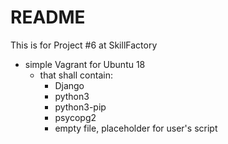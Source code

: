 # README #

This is for Project #6 at SkillFactory

- simple Vagrant for Ubuntu 18
  - that shall contain: 
    - Django
    - python3
    - python3-pip
    - psycopg2
    - empty file, placeholder for user's script